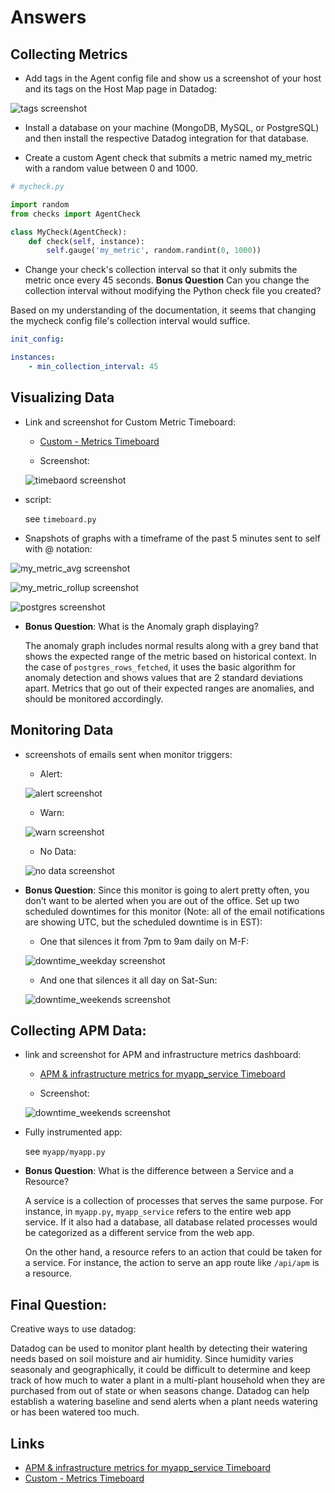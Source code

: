 # Answers

## Collecting Metrics

- Add tags in the Agent config file and show us a screenshot of your host and its tags on the Host Map page in Datadog:

![tags screenshot](/screenshots/datadog_host_tags.png)

- Install a database on your machine (MongoDB, MySQL, or PostgreSQL) and then install the respective Datadog integration for that database.

- Create a custom Agent check that submits a metric named my_metric with a random value between 0 and 1000.
``` python
# mycheck.py

import random
from checks import AgentCheck

class MyCheck(AgentCheck):
    def check(self, instance):
        self.gauge('my_metric', random.randint(0, 1000))
```

- Change your check's collection interval so that it only submits the metric once every 45 seconds. **Bonus Question** Can you change the collection interval without modifying the Python check file you created?

Based on my understanding of the documentation, it seems that changing the mycheck config file's collection interval would suffice.
``` yaml
init_config:

instances:
    - min_collection_interval: 45
```

## Visualizing Data

- Link and screenshot for Custom Metric Timeboard:

  - [Custom - Metrics Timeboard](https://app.datadoghq.com/dash/825841/custom---metrics?live=true&page=0&is_auto=false&from_ts=1528399035881&to_ts=1528402635881&tile_size=m)

  - Screenshot:

  ![timebaord screenshot](/screenshots/my_metric_timeboard.png)

- script:

  see `timeboard.py`

- Snapshots of graphs with a timeframe of the past 5 minutes sent to self with @ notation:

![my_metric_avg screenshot](/screenshots/my_metric_avg.png)

![my_metric_rollup screenshot](/screenshots/my_metric_rollup.png)

![postgres screenshot](/screenshots/postgres.png)

- **Bonus Question**: What is the Anomaly graph displaying?

  The anomaly graph includes normal results along with a grey band that shows the expected range of the metric based on historical context. In the case of `postgres_rows_fetched`, it uses the basic algorithm for anomaly detection and shows values that are 2 standard deviations apart. Metrics that go out of their expected ranges are anomalies, and should be monitored accordingly.

## Monitoring Data

- screenshots of emails sent when monitor triggers:

  - Alert:

  ![alert screenshot](/screenshots/monitor_alert.png)

  - Warn:

  ![warn screenshot](/screenshots/monitor_warn.png)

  - No Data:

  ![no data screenshot](/screenshots/monitor_nodata.png)

- **Bonus Question**: Since this monitor is going to alert pretty often, you don’t want to be alerted when you are out of the office. Set up two scheduled downtimes for this monitor (Note: all of the email notifications are showing UTC, but the scheduled downtime is in EST):

  - One that silences it from 7pm to 9am daily on M-F:

  ![downtime_weekday screenshot](/screenshots/downtime_weekday.png)

  - And one that silences it all day on Sat-Sun:

  ![downtime_weekends screenshot](/screenshots/downtime_weekends.png)

## Collecting APM Data:

- link and screenshot for APM and infrastructure metrics dashboard:
  - [APM & infrastructure metrics for myapp_service Timeboard](https://app.datadoghq.com/dash/830201/apm--infrastructure-metrics-for-myappservice?live=true&page=0&is_auto=false&from_ts=1528398638091&to_ts=1528402238091&tile_size=m)

  - Screenshot:

  ![downtime_weekends screenshot](/screenshots/apm_infrastructure.png)

- Fully instrumented app:

  see `myapp/myapp.py`

- **Bonus Question**: What is the difference between a Service and a Resource?

   A service is a collection of processes that serves the same purpose. For instance, in `myapp.py`, `myapp_service` refers to the entire web app service. If it also had a database, all database related processes would be categorized as a different service from the web app.

   On the other hand, a resource refers to an action that could be taken for a service. For instance, the action to serve an app route like `/api/apm` is a resource.

## Final Question:
Creative ways to use datadog:

Datadog can be used to monitor plant health by detecting their watering needs based on soil moisture and air humidity.  Since humidity varies seasonaly and geographically, it could be difficult to determine and keep track of how much to water a plant in a multi-plant household when they are purchased from out of state or when seasons change. Datadog can help establish a watering baseline and send alerts when a plant needs watering or has been watered too much.

## Links
- [APM & infrastructure metrics for myapp_service Timeboard](https://app.datadoghq.com/dash/830201/apm--infrastructure-metrics-for-myappservice?live=true&page=0&is_auto=false&from_ts=1528398638091&to_ts=1528402238091&tile_size=m)
- [Custom - Metrics Timeboard](https://app.datadoghq.com/dash/825841/custom---metrics?live=true&page=0&is_auto=false&from_ts=1528399035881&to_ts=1528402635881&tile_size=m)
